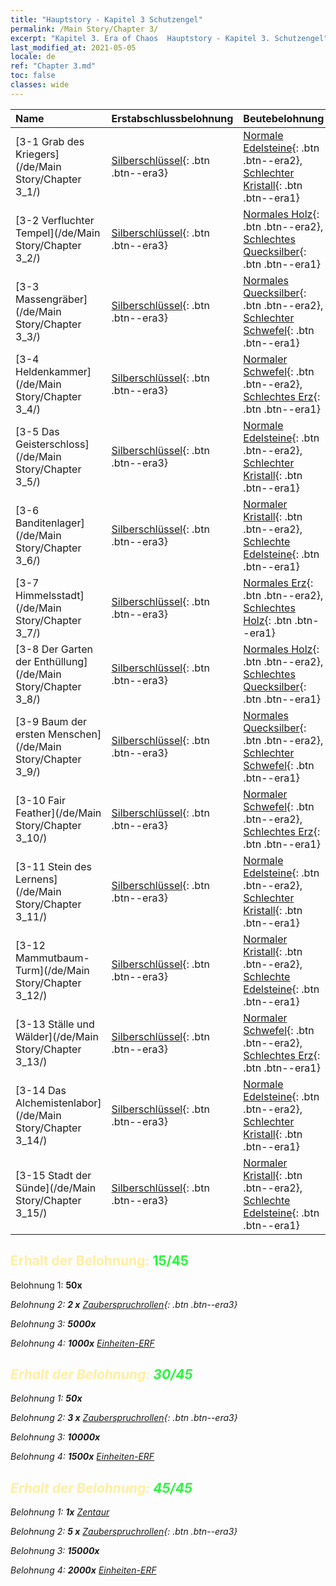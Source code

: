 ```yaml
---
title: "Hauptstory - Kapitel 3 Schutzengel"
permalink: /Main Story/Chapter 3/
excerpt: "Kapitel 3. Era of Chaos  Hauptstory - Kapitel 3. Schutzengel"
last_modified_at: 2021-05-05
locale: de
ref: "Chapter 3.md"
toc: false
classes: wide
---
```


  | Name |  Erstabschlussbelohnung | Beutebelohnung |
  |:------------|:------------|:------------| 
  | [3-1 Grab des Kriegers](/de/Main Story/Chapter 3_1/) | [Silberschlüssel](/ItemsDE/con_693/){: .btn .btn--era3} | [Normale Edelsteine](/ItemsDE/mat_10/){: .btn .btn--era2}, [Schlechter Kristall](/ItemsDE/mat_5/){: .btn .btn--era1} |
  | [3-2 Verfluchter Tempel](/de/Main Story/Chapter 3_2/) | [Silberschlüssel](/ItemsDE/con_693/){: .btn .btn--era3} | [Normales Holz](/ItemsDE/mat_7/){: .btn .btn--era2}, [Schlechtes Quecksilber](/ItemsDE/mat_2/){: .btn .btn--era1} |
  | [3-3 Massengräber](/de/Main Story/Chapter 3_3/) | [Silberschlüssel](/ItemsDE/con_693/){: .btn .btn--era3} | [Normales Quecksilber](/ItemsDE/mat_8/){: .btn .btn--era2}, [Schlechter Schwefel](/ItemsDE/mat_3/){: .btn .btn--era1} |
  | [3-4 Heldenkammer](/de/Main Story/Chapter 3_4/) | [Silberschlüssel](/ItemsDE/con_693/){: .btn .btn--era3} | [Normaler Schwefel](/ItemsDE/mat_9/){: .btn .btn--era2}, [Schlechtes Erz](/ItemsDE/mat_1/){: .btn .btn--era1} |
  | [3-5 Das Geisterschloss](/de/Main Story/Chapter 3_5/) | [Silberschlüssel](/ItemsDE/con_693/){: .btn .btn--era3} | [Normale Edelsteine](/ItemsDE/mat_10/){: .btn .btn--era2}, [Schlechter Kristall](/ItemsDE/mat_5/){: .btn .btn--era1} |
  | [3-6 Banditenlager](/de/Main Story/Chapter 3_6/) | [Silberschlüssel](/ItemsDE/con_693/){: .btn .btn--era3} | [Normaler Kristall](/ItemsDE/mat_11/){: .btn .btn--era2}, [Schlechte Edelsteine](/ItemsDE/mat_4/){: .btn .btn--era1} |
  | [3-7 Himmelsstadt](/de/Main Story/Chapter 3_7/) | [Silberschlüssel](/ItemsDE/con_693/){: .btn .btn--era3} | [Normales Erz](/ItemsDE/mat_6/){: .btn .btn--era2}, [Schlechtes Holz](/ItemsDE/mat_1/){: .btn .btn--era1} |
  | [3-8 Der Garten der Enthüllung](/de/Main Story/Chapter 3_8/) | [Silberschlüssel](/ItemsDE/con_693/){: .btn .btn--era3} | [Normales Holz](/ItemsDE/mat_7/){: .btn .btn--era2}, [Schlechtes Quecksilber](/ItemsDE/mat_2/){: .btn .btn--era1} |
  | [3-9 Baum der ersten Menschen](/de/Main Story/Chapter 3_9/) | [Silberschlüssel](/ItemsDE/con_693/){: .btn .btn--era3} | [Normales Quecksilber](/ItemsDE/mat_8/){: .btn .btn--era2}, [Schlechter Schwefel](/ItemsDE/mat_3/){: .btn .btn--era1} |
  | [3-10 Fair Feather](/de/Main Story/Chapter 3_10/) | [Silberschlüssel](/ItemsDE/con_693/){: .btn .btn--era3} | [Normaler Schwefel](/ItemsDE/mat_9/){: .btn .btn--era2}, [Schlechtes Erz](/ItemsDE/mat_1/){: .btn .btn--era1} |
  | [3-11 Stein des Lernens](/de/Main Story/Chapter 3_11/) | [Silberschlüssel](/ItemsDE/con_693/){: .btn .btn--era3} | [Normale Edelsteine](/ItemsDE/mat_10/){: .btn .btn--era2}, [Schlechter Kristall](/ItemsDE/mat_5/){: .btn .btn--era1} |
  | [3-12 Mammutbaum-Turm](/de/Main Story/Chapter 3_12/) | [Silberschlüssel](/ItemsDE/con_693/){: .btn .btn--era3} | [Normaler Kristall](/ItemsDE/mat_11/){: .btn .btn--era2}, [Schlechte Edelsteine](/ItemsDE/mat_4/){: .btn .btn--era1} |
  | [3-13 Ställe und Wälder](/de/Main Story/Chapter 3_13/) | [Silberschlüssel](/ItemsDE/con_693/){: .btn .btn--era3} | [Normaler Schwefel](/ItemsDE/mat_9/){: .btn .btn--era2}, [Schlechtes Erz](/ItemsDE/mat_1/){: .btn .btn--era1} |
  | [3-14 Das Alchemistenlabor](/de/Main Story/Chapter 3_14/) | [Silberschlüssel](/ItemsDE/con_693/){: .btn .btn--era3} | [Normale Edelsteine](/ItemsDE/mat_10/){: .btn .btn--era2}, [Schlechter Kristall](/ItemsDE/mat_5/){: .btn .btn--era1} |
  | [3-15 Stadt der Sünde](/de/Main Story/Chapter 3_15/) | [Silberschlüssel](/ItemsDE/con_693/){: .btn .btn--era3} | [Normaler Kristall](/ItemsDE/mat_11/){: .btn .btn--era2}, [Schlechte Edelsteine](/ItemsDE/mat_4/){: .btn .btn--era1} |


## <span style="color: #ffeea0">Erhalt der Belohnung: </span><span style="color: #27f73a">15/45</span>

 Belohnung 1:  **50x** <i class="fas fa-gem"/>

 Belohnung 2: **2 x** [Zauberspruchrollen](/ItemsDE/con_694/){: .btn .btn--era3}

 Belohnung 3:  **5000x** <i class="fas fa-coins"/>

 Belohnung 4:  **1000x** [Einheiten-ERF](/ItemsDE/con_902/)



## <span style="color: #ffeea0">Erhalt der Belohnung: </span><span style="color: #27f73a">30/45</span>

 Belohnung 1:  **50x** <i class="fas fa-gem"/>

 Belohnung 2: **3 x** [Zauberspruchrollen](/ItemsDE/con_694/){: .btn .btn--era3}

 Belohnung 3:  **10000x** <i class="fas fa-coins"/>

 Belohnung 4:  **1500x** [Einheiten-ERF](/ItemsDE/con_902/)



## <span style="color: #ffeea0">Erhalt der Belohnung: </span><span style="color: #27f73a">45/45</span>

 Belohnung 1:  **1x** [Zentaur](/de/units/Centaur/)

 Belohnung 2: **5 x** [Zauberspruchrollen](/ItemsDE/con_694/){: .btn .btn--era3}

 Belohnung 3:  **15000x** <i class="fas fa-coins"/>

 Belohnung 4:  **2000x** [Einheiten-ERF](/ItemsDE/con_902/)

